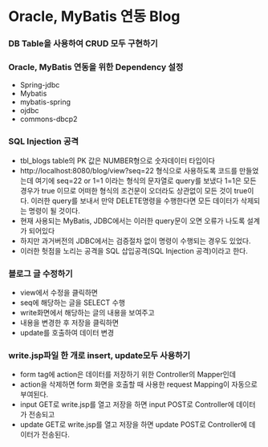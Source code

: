# Oracle, MyBatis 연동 Blog
### DB Table을 사용하여 CRUD 모두 구현하기

### Oracle, MyBatis 연동을 위한 Dependency 설정
* Spring-jdbc
* Mybatis
* mybatis-spring
* ojdbc
* commons-dbcp2

### SQL Injection 공격
* tbl_blogs table의 PK 값은 NUMBER형으로 숫자데이터 타입이다
* http://localhost:8080/blog/view?seq=22 형식으로 사용하도록 코드를 만들었는데
여기에 seq=22 or 1=1 이라는 형식의 문자열로 query를 보냈다
1=1은 모든 경우가 true 이므로 어떠한 형식의 조건문이 오더라도 상관없이 모든 것이 
true이다. 이러한 query를 보내서 만약 DELETE명령을 수행한다면 
모든 데이터가 삭제되는 명령이 될 것이다.
* 현재 사용되는  MyBatis, JDBC에서는 이러한 query문이 오면 오류가 나도록 설계가 되어있다
* 하지만 과거버전의 JDBC에서는 검증절차 없이 명령이 수행되는 경우도 있었다.
* 이러한 헛점을 노리는 공격을 SQL 삽입공격(SQL Injection 공격)이라고 한다.

### 블로그 글 수정하기
* view에서 수정을 클릭하면
* seq에 해당하는 글을 SELECT 수행
* write화면에서 해당하는 글의 내용을 보여주고
* 내용을 변경한 후 저장을 클릭하면
* update를 호출하여 데이터 변경

### write.jsp파일 한 개로 insert, update모두 사용하기
* form tag에 action은 데이터를 저장하기 위한 Controller의 Mapper인데
* action을 삭제하면 form 화면을 호출할 때 사용한 request Mapping이 자동으로 부여된다.
* input GET로 write.jsp를 열고 저장을 하면 input POST로 Controller에 데이터가 전송되고
* update GET로 write.jsp를 열고 저장을 하면 update POST로 Controller에 데이터가 전송된다. 
